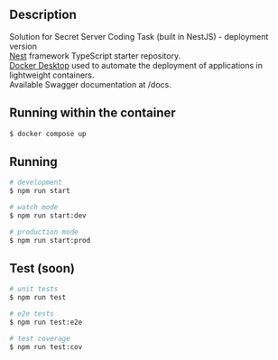 ## Description
Solution for Secret Server Coding Task (built in NestJS) - deployment version</br>
[Nest](https://github.com/nestjs/nest) framework TypeScript starter repository.</br>
[Docker Desktop](https://www.docker.com/) used to automate the deployment of applications in lightweight containers.</br>
Available Swagger documentation at /docs.

## Running within the container

```bash
$ docker compose up
```

## Running

```bash
# development
$ npm run start

# watch mode
$ npm run start:dev

# production mode
$ npm run start:prod
```

## Test (soon)

```bash
# unit tests
$ npm run test

# e2e tests
$ npm run test:e2e

# test coverage
$ npm run test:cov
```
